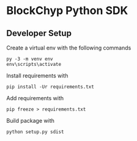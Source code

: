 # BlockChyp Python SDK

## Developer Setup
Create a virtual env with the following commands
```
py -3 -m venv env
env\scripts\activate
```
Install requirements with
```
pip install -Ur requirements.txt
```
Add requirements with
```
pip freeze > requirements.txt
```
Build package with
```
python setup.py sdist
```